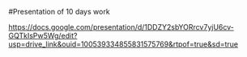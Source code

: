 #Presentation of 10 days work

https://docs.google.com/presentation/d/1DDZY2sbYORrcv7yjU6cv-GQTkIsPw5Wg/edit?usp=drive_link&ouid=100539334855831575769&rtpof=true&sd=true